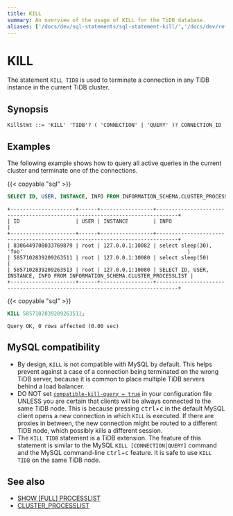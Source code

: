 ```yaml
---
title: KILL
summary: An overview of the usage of KILL for the TiDB database.
aliases: ['/docs/dev/sql-statements/sql-statement-kill/','/docs/dev/reference/sql/statements/kill/']
---
```


# KILL

The statement `KILL TIDB` is used to terminate a connection in any TiDB instance in the current TiDB cluster.

## Synopsis

```ebnf+diagram
KillStmt ::= 'KILL' 'TIDB'? ( 'CONNECTION' | 'QUERY' )? CONNECTION_ID
```

## Examples

The following example shows how to query all active queries in the current cluster and terminate one of the connections.

{{< copyable "sql" >}}

```sql
SELECT ID, USER, INSTANCE, INFO FROM INFORMATION_SCHEMA.CLUSTER_PROCESSLIST;
```

```
+---------------------+------+-----------------+-----------------------------------------------------------------------------+
| ID                  | USER | INSTANCE        | INFO                                                                        |
+---------------------+------+-----------------+-----------------------------------------------------------------------------+
| 8306449708033769879 | root | 127.0.0.1:10082 | select sleep(30), 'foo'                                                     |
| 5857102839209263511 | root | 127.0.0.1:10080 | select sleep(50)                                                            |
| 5857102839209263513 | root | 127.0.0.1:10080 | SELECT ID, USER, INSTANCE, INFO FROM INFORMATION_SCHEMA.CLUSTER_PROCESSLIST |
+---------------------+------+-----------------+-----------------------------------------------------------------------------+
```

{{< copyable "sql" >}}

```sql
KILL 5857102839209263511;
```

```
Query OK, 0 rows affected (0.00 sec)
```

## MySQL compatibility

* By design, `KILL` is not compatible with MySQL by default. This helps prevent against a case of a connection being terminated on the wrong TiDB server, because it is common to place multiple TiDB servers behind a load balancer.
* DO NOT set [`compatible-kill-query = true`](/tidb-configuration-file.md#compatible-kill-query) in your configuration file UNLESS you are certain that clients will be always connected to the same TiDB node. This is because pressing <kbd>ctrl</kbd>+<kbd>c</kbd> in the default MySQL client opens a new connection in which `KILL` is executed. If there are proxies in between, the new connection might be routed to a different TiDB node, which possibly kills a different session.
* The `KILL TIDB` statement is a TiDB extension. The feature of this statement is similar to the MySQL `KILL [CONNECTION|QUERY]` command and the MySQL command-line <kbd>ctrl</kbd>+<kbd>c</kbd> feature. It is safe to use `KILL TIDB` on the same TiDB node.

## See also

* [SHOW \[FULL\] PROCESSLIST](/sql-statements/sql-statement-show-processlist.md)
* [CLUSTER_PROCESSLIST](/information-schema/information-schema-processlist.md#cluster_processlist)
